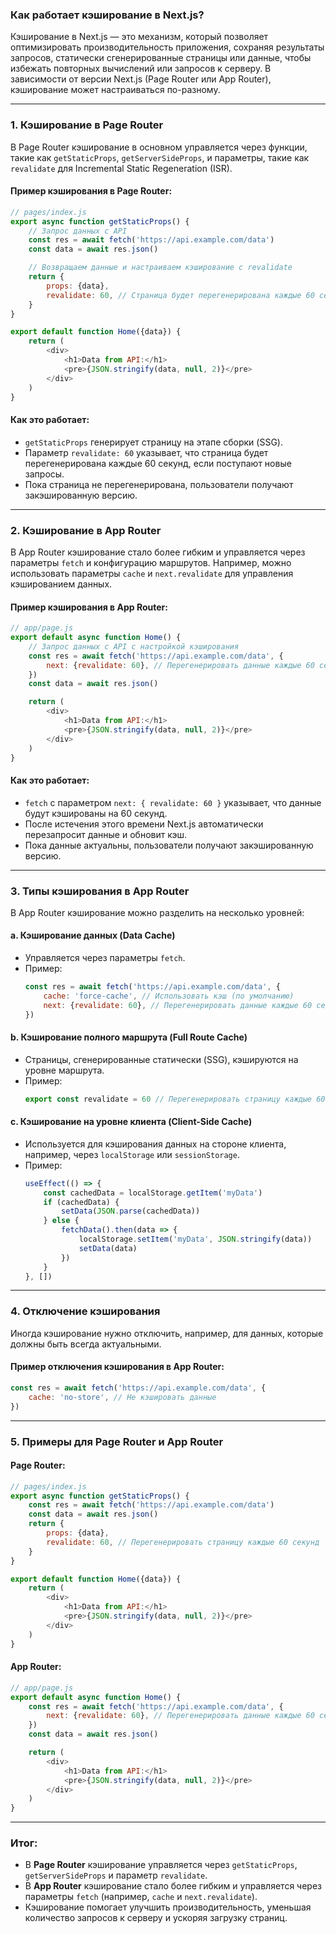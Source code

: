 ### Как работает кэширование в Next.js?

Кэширование в Next.js — это механизм, который позволяет оптимизировать производительность приложения, сохраняя результаты запросов, статически сгенерированные страницы или данные, чтобы избежать повторных вычислений или запросов к серверу. В зависимости от версии Next.js (Page Router или App Router), кэширование может настраиваться по-разному.

---

### **1. Кэширование в Page Router**

В Page Router кэширование в основном управляется через функции, такие как `getStaticProps`, `getServerSideProps`, и параметры, такие как `revalidate` для Incremental Static Regeneration (ISR).

#### **Пример кэширования в Page Router:**

```javascript
// pages/index.js
export async function getStaticProps() {
    // Запрос данных с API
    const res = await fetch('https://api.example.com/data')
    const data = await res.json()

    // Возвращаем данные и настраиваем кэширование с revalidate
    return {
        props: {data},
        revalidate: 60, // Страница будет перегенерирована каждые 60 секунд
    }
}

export default function Home({data}) {
    return (
        <div>
            <h1>Data from API:</h1>
            <pre>{JSON.stringify(data, null, 2)}</pre>
        </div>
    )
}
```

#### **Как это работает:**

- `getStaticProps` генерирует страницу на этапе сборки (SSG).
- Параметр `revalidate: 60` указывает, что страница будет перегенерирована каждые 60 секунд, если поступают новые запросы.
- Пока страница не перегенерирована, пользователи получают закэшированную версию.

---

### **2. Кэширование в App Router**

В App Router кэширование стало более гибким и управляется через параметры `fetch` и конфигурацию маршрутов. Например, можно использовать параметры `cache` и `next.revalidate` для управления кэшированием данных.

#### **Пример кэширования в App Router:**

```javascript
// app/page.js
export default async function Home() {
    // Запрос данных с API с настройкой кэширования
    const res = await fetch('https://api.example.com/data', {
        next: {revalidate: 60}, // Перегенерировать данные каждые 60 секунд
    })
    const data = await res.json()

    return (
        <div>
            <h1>Data from API:</h1>
            <pre>{JSON.stringify(data, null, 2)}</pre>
        </div>
    )
}
```

#### **Как это работает:**

- `fetch` с параметром `next: { revalidate: 60 }` указывает, что данные будут кэшированы на 60 секунд.
- После истечения этого времени Next.js автоматически перезапросит данные и обновит кэш.
- Пока данные актуальны, пользователи получают закэшированную версию.

---

### **3. Типы кэширования в App Router**

В App Router кэширование можно разделить на несколько уровней:

#### **a. Кэширование данных (Data Cache)**

- Управляется через параметры `fetch`.
- Пример:
    ```javascript
    const res = await fetch('https://api.example.com/data', {
        cache: 'force-cache', // Использовать кэш (по умолчанию)
        next: {revalidate: 60}, // Перегенерировать данные каждые 60 секунд
    })
    ```

#### **b. Кэширование полного маршрута (Full Route Cache)**

- Страницы, сгенерированные статически (SSG), кэшируются на уровне маршрута.
- Пример:
    ```javascript
    export const revalidate = 60 // Перегенерировать страницу каждые 60 секунд
    ```

#### **c. Кэширование на уровне клиента (Client-Side Cache)**

- Используется для кэширования данных на стороне клиента, например, через `localStorage` или `sessionStorage`.
- Пример:
    ```javascript
    useEffect(() => {
        const cachedData = localStorage.getItem('myData')
        if (cachedData) {
            setData(JSON.parse(cachedData))
        } else {
            fetchData().then(data => {
                localStorage.setItem('myData', JSON.stringify(data))
                setData(data)
            })
        }
    }, [])
    ```

---

### **4. Отключение кэширования**

Иногда кэширование нужно отключить, например, для данных, которые должны быть всегда актуальными.

#### **Пример отключения кэширования в App Router:**

```javascript
const res = await fetch('https://api.example.com/data', {
    cache: 'no-store', // Не кэшировать данные
})
```

---

### **5. Примеры для Page Router и App Router**

#### **Page Router:**

```javascript
// pages/index.js
export async function getStaticProps() {
    const res = await fetch('https://api.example.com/data')
    const data = await res.json()
    return {
        props: {data},
        revalidate: 60, // Перегенерировать страницу каждые 60 секунд
    }
}

export default function Home({data}) {
    return (
        <div>
            <h1>Data from API:</h1>
            <pre>{JSON.stringify(data, null, 2)}</pre>
        </div>
    )
}
```

#### **App Router:**

```javascript
// app/page.js
export default async function Home() {
    const res = await fetch('https://api.example.com/data', {
        next: {revalidate: 60}, // Перегенерировать данные каждые 60 секунд
    })
    const data = await res.json()

    return (
        <div>
            <h1>Data from API:</h1>
            <pre>{JSON.stringify(data, null, 2)}</pre>
        </div>
    )
}
```

---

### **Итог:**

- В **Page Router** кэширование управляется через `getStaticProps`, `getServerSideProps` и параметр `revalidate`.
- В **App Router** кэширование стало более гибким и управляется через параметры `fetch` (например, `cache` и `next.revalidate`).
- Кэширование помогает улучшить производительность, уменьшая количество запросов к серверу и ускоряя загрузку страниц.
